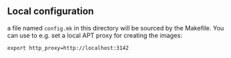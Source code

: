 ## Local configuration

a file named `config.mk` in this directory will be sourced by the Makefile. You
can use to e.g. set a local APT proxy for creating the images:

```
export http_proxy=http://localhost:3142
```
